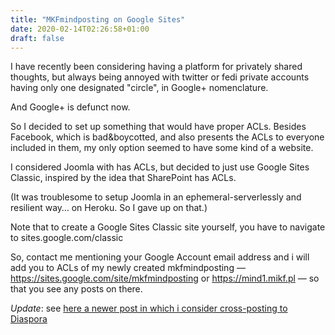 ```yaml
---
title: "MKFmindposting on Google Sites"
date: 2020-02-14T02:26:58+01:00
draft: false
---
```


I have recently been considering having a platform for privately shared 
thoughts, but always being annoyed with twitter or fedi private accounts 
having only one designated "circle", in Google+ nomenclature.

And Google+ is defunct now.

So I decided to set up something that would have proper ACLs. Besides 
Facebook, which is bad&boycotted, and also presents the ACLs to everyone 
included in them, my only option seemed to have some kind of a website.

I considered Joomla with has ACLs, but decided to just use Google Sites 
Classic, inspired by the idea that SharePoint has ACLs.

(It was troublesome to setup Joomla in an ephemeral-serverlessly and 
resilient way… on Heroku. So I gave up on that.)

Note that to create a Google Sites Classic site yourself, you have to 
navigate to sites.google.com/classic

So, contact me mentioning your Google Account email address and i will 
add you to ACLs of my newly created mkfmindposting — 
https://sites.google.com/site/mkfmindposting or https://mind1.mikf.pl — 
so that you see any posts on there.

*Update*: see [here a newer post in which i consider cross-posting to Diaspora](/diasp_dot_org_diaspora_account/)
